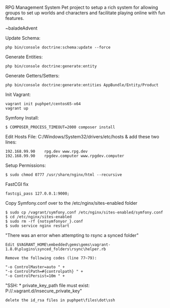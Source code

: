 RPG Management System
Pet project to setup a rich system for allowing groups to set up worlds and characters and facilitate playing online with fun features.

~baladeAdvent

Update Schema:

    php bin/console doctrine:schema:update --force

Generate Entities:
    
    php bin/console doctrine:generate:entity

Generate Getters/Setters:

    php bin/console doctrine:generate:entities AppBundle/Entity/Product

Init Vagrant:

    vagrant init puphpet/centos65-x64
    vagrant up


Symfony Install:

    $ COMPOSER_PROCESS_TIMEOUT=2000 composer install


Edit Hosts File: C:/Windows/System32/drivers/etc/hosts & add these two lines:

    192.168.99.90    rpg.dev www.rpg.dev
    192.168.99.90    rpgdev.computer www.rpgdev.computer


Setup Permissions:

    $ sudo chmod 0777 /usr/share/nginx/html --recursive


FastCGI fix

    fastcgi_pass 127.0.0.1:9000;


Copy Symfony.conf over to the /etc/nginx/sites-enabled folder

    $ sudo cp /vagrant/symfony.conf /etc/nginx/sites-enabled/symfony.conf
    $ cd /etc/nginx/sites-enabled
    $ sudo rm -rf {notsymfonyor_}.conf
    $ sudo service nginx restart


"There was an error when attempting to rsync a synced folder"
    
    Edit $VAGRANT_HOME\embedded\gems\gems\vagrant-1.8.0\plugins\synced_folders\rsync\helper.rb

    Remove the following codes (line 77~79):

    "-o ControlMaster=auto " +
    "-o ControlPath=#{controlpath} " +
    "-o ControlPersist=10m " +


"SSH: * private_key_path file must exist: P://.vagrant.d/insecure_private_key"

    delete the id_rsa files in puphpet\files\dot\ssh